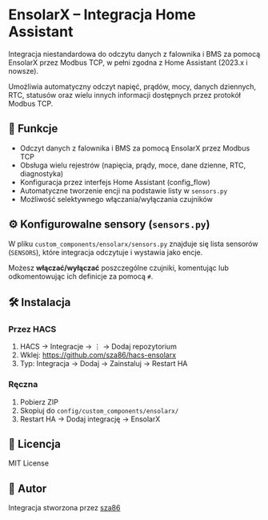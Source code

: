# EnsolarX – Integracja Home Assistant

Integracja niestandardowa do odczytu danych z falownika i BMS za pomocą EnsolarX przez Modbus TCP, w pełni zgodna z Home Assistant (2023.x i nowsze). 

Umożliwia automatyczny odczyt napięć, prądów, mocy, danych dziennych, RTC, statusów oraz wielu innych informacji dostępnych przez protokół Modbus TCP.

## 🔧 Funkcje

- Odczyt danych z falownika i BMS za pomocą EnsolarX przez Modbus TCP
- Obsługa wielu rejestrów (napięcia, prądy, moce, dane dzienne, RTC, diagnostyka)
- Konfiguracja przez interfejs Home Assistant (config_flow)
- Automatyczne tworzenie encji na podstawie listy w `sensors.py`
- Możliwość selektywnego włączania/wyłączania czujników

## ⚙️ Konfigurowalne sensory (`sensors.py`)

W pliku `custom_components/ensolarx/sensors.py` znajduje się lista sensorów (`SENSORS`), które integracja odczytuje i wystawia jako encje.

Możesz **włączać/wyłączać** poszczególne czujniki, komentując lub odkomentowując ich definicje za pomocą `#`.

## 🛠️ Instalacja

### Przez HACS

1. HACS → Integracje → ⋮ → Dodaj repozytorium
2. Wklej: https://github.com/sza86/hacs-ensolarx
3. Typ: Integracja → Dodaj → Zainstaluj → Restart HA

### Ręczna

1. Pobierz ZIP
2. Skopiuj do `config/custom_components/ensolarx/`
3. Restart HA → Dodaj integrację → EnsolarX

## 📜 Licencja

MIT License

## 👤 Autor

Integracja stworzona przez [sza86](https://github.com/sza86)


